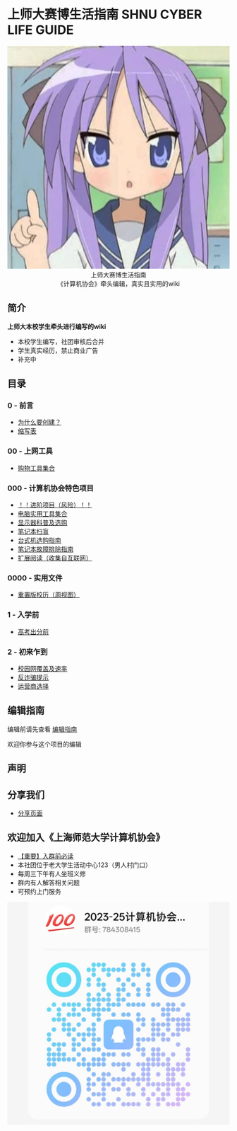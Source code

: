 # 上师大赛博生活指南 SHNU CYBER LIFE GUIDE

<p align="center">
  <img src="https://raw.githubusercontent.com/AsukaIIV/SHNU_CYBER_LIFE_GUIDE/refs/heads/master/assets/readme.webp"/>
  <br>上师大赛博生活指南
  <br>《计算机协会》牵头编辑，真实且实用的wiki
</p>

## 简介 
**上师大本校学生牵头进行编写的wiki**
 - 本校学生编写，社团审核后合并
 - 学生真实经历，禁止商业广告
 - 补充中

## 目录
### 0 - 前言
 - [为什么要创建？](/0%20-%20%20前言/为什么要创建？.md)
 - [缩写表](/0%20-%20%20前言/缩写表.md)

### 00 - 上网工具
- [购物工具集合](/00%20-%20上网工具/购物工具集合.md)

### 000 - 计算机协会特色项目
- [！！进阶项目（风险）！！](/000%20-%20计算机协会特色/进阶项目/进阶项目导航.md)
- [电脑实用工具集合](/000%20-%20计算机协会特色/电脑工具合集.md)
- [显示器科普及选购](/000%20-%20计算机协会特色/显示器科普及选购.md)
- [笔记本扫盲](/000%20-%20计算机协会特色/笔记本扫盲.md)
- [台式机选购指南](/000%20-%20计算机协会特色/台式机选购指南.md)
- [笔记本故障排除指南](/000%20-%20计算机协会特色/笔记本故障排除指南.md)
- [扩展阅读（收集自互联网）](/000%20-%20计算机协会特色/扩展阅读/)

### 0000 - 实用文件
- [重置版校历（周视图）](/0000%20-%20实用文件/重制版校历.md)
### 1 - 入学前
- [高考出分前](/1%20-%20入学前/高考出分前.md)

### 2 - 初来乍到
- [校园网覆盖及速率](/2%20-%20初来乍到/校园网覆盖及速率.md)
- [反诈骗提示](/2%20-%20初来乍到/反诈骗提示.md)
- [运营商选择](/2%20-%20初来乍到/运营商选择.md)


## 编辑指南
  编辑前请先查看 [编辑指南](/0%20-%20%20前言/编辑格式示例.md)

  欢迎你参与这个项目的编辑

## 声明


## 分享我们
 - [分享页面](/分享页面.md)

## 欢迎加入《上海师范大学计算机协会》
- [【重要】入群前必读](/0000%20-%20实用文件/入群前必读.md)
- 本社团位于老大学生活动中心123（男人村门口）
- 每周三下午有人坐班义修
- 群内有人解答相关问题
- 可预约上门服务

![入群二维码](/assets/入群二维码.jpg)



